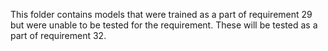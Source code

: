 This folder contains models that were trained as a part of requirement 29 but were unable to be tested for the requirement.
These will be tested as a part of requirement 32.
